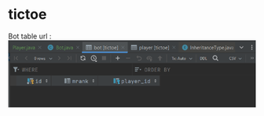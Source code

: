 # tictoe

Bot table url : 
![GitHub Logo](https://github.com/meeravengineer/tictoe/blob/main/Screenshot%202023-10-04%20231557.png)



